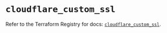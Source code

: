 # `cloudflare_custom_ssl`

Refer to the Terraform Registry for docs: [`cloudflare_custom_ssl`](https://registry.terraform.io/providers/cloudflare/cloudflare/4.45.0/docs/resources/custom_ssl).
